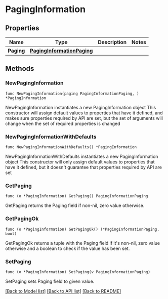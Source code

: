 # PagingInformation

## Properties

Name | Type | Description | Notes
------------ | ------------- | ------------- | -------------
**Paging** | [**PagingInformationPaging**](PagingInformationPaging.md) |  | 

## Methods

### NewPagingInformation

`func NewPagingInformation(paging PagingInformationPaging, ) *PagingInformation`

NewPagingInformation instantiates a new PagingInformation object
This constructor will assign default values to properties that have it defined,
and makes sure properties required by API are set, but the set of arguments
will change when the set of required properties is changed

### NewPagingInformationWithDefaults

`func NewPagingInformationWithDefaults() *PagingInformation`

NewPagingInformationWithDefaults instantiates a new PagingInformation object
This constructor will only assign default values to properties that have it defined,
but it doesn't guarantee that properties required by API are set

### GetPaging

`func (o *PagingInformation) GetPaging() PagingInformationPaging`

GetPaging returns the Paging field if non-nil, zero value otherwise.

### GetPagingOk

`func (o *PagingInformation) GetPagingOk() (*PagingInformationPaging, bool)`

GetPagingOk returns a tuple with the Paging field if it's non-nil, zero value otherwise
and a boolean to check if the value has been set.

### SetPaging

`func (o *PagingInformation) SetPaging(v PagingInformationPaging)`

SetPaging sets Paging field to given value.



[[Back to Model list]](../README.md#documentation-for-models) [[Back to API list]](../README.md#documentation-for-api-endpoints) [[Back to README]](../README.md)


